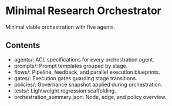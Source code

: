 # Minimal Research Orchestrator

Minimal viable orchestration with five agents.

## Contents
- agents/: ACL specifications for every orchestration agent.
- prompts/: Prompt templates grouped by stage.
- flows/: Pipeline, feedback, and parallel execution blueprints.
- gates/: Execution gates guarding stage transitions.
- policies/: Governance snapshot applied during orchestration.
- tests/: Lightweight regression scaffolding.
- orchestration_summary.json: Node, edge, and policy overview.
